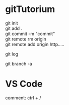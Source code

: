 # gitTutorium

git init  
git add .  
git commit -m "commit"  
git remote rm origin  
git remote add origin http.....  

git log

git branch -a



# VS Code
comment: ctrl + /
